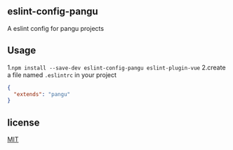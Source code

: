 ## eslint-config-pangu

A eslint config for pangu projects

## Usage
1.`npm install --save-dev eslint-config-pangu eslint-plugin-vue`
2.create a file named `.eslintrc` in your project

```json
{
  "extends": "pangu"
}
```
## license
[MIT](https://opensource.org/licenses/MIT)
